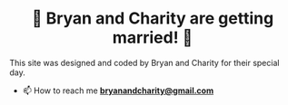 <h1 align="center">🎉 Bryan and Charity are getting married! 🎉</h1>

This site was designed and coded by Bryan and Charity for their special day.


- 📫 How to reach me **bryanandcharity@gmail.com**

